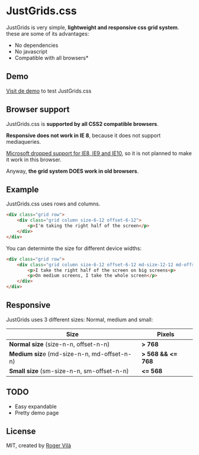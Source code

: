 # JustGrids.css

JustGrids is very simple, **lightweight and responsive css grid system**. these are some of its advantages:

  - No dependencies
  - No javascript
  - Compatible with all browsers*

## Demo

[Visit de demo]() to test JustGrids.css

## Browser support

JustGrids.css is **supported by all CSS2 compatible browsers**.

**Responsive does not work in IE 8**, because it does not support mediaqueries.

[Microsoft dropped support for IE8, IE9 and IE10](https://www.microsoft.com/en-us/WindowsForBusiness/End-of-IE-support), so it is not planned to make it work in this browser.

Anyway, **the grid system DOES work in old browsers**.

## Example

JustGrids.css uses rows and columns. 

```html
<div class="grid row">
    <div class="grid column size-6-12 offset-6-12">
        <p>I'm taking the right half of the screen</p>
    </div>
</div>
```
You can determinte the size for different device widths:

```html
<div class="grid row">
    <div class="grid column size-6-12 offset-6-12 md-size-12-12 md-offset-0-12">
        <p>I take the right half of the screen on big screens<p>
        <p>On medium screens, I take the whole screen</p>
    </div>
</div>
```

## Responsive

JustGrids uses 3 different sizes: Normal, medium and small:

| Size                                     | Pixels          |
|------------------------------------------|-----------------|
| **Normal size** (size-n-n, offset-n-n)       | **> 768**           |
| **Medium siz**e (md-size-n-n, md-offset-n-n) | **> 568 && <= 768** |
| **Small size** (sm-size-n-n, sm-offset-n-n)  | **<= 568**          |

## TODO

* Easy expandable 
* Pretty demo page

## License
MIT, created by [Roger Vilà](https://www.linkedin.com/in/rogervilacamon)
